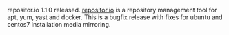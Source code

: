 repositor.io 1.1.0 released. [repositor.io](http://www.repositor.io) is a repository management tool for apt, yum, yast and docker. This is a bugfix release with fixes for ubuntu and centos7 installation media mirroring.
